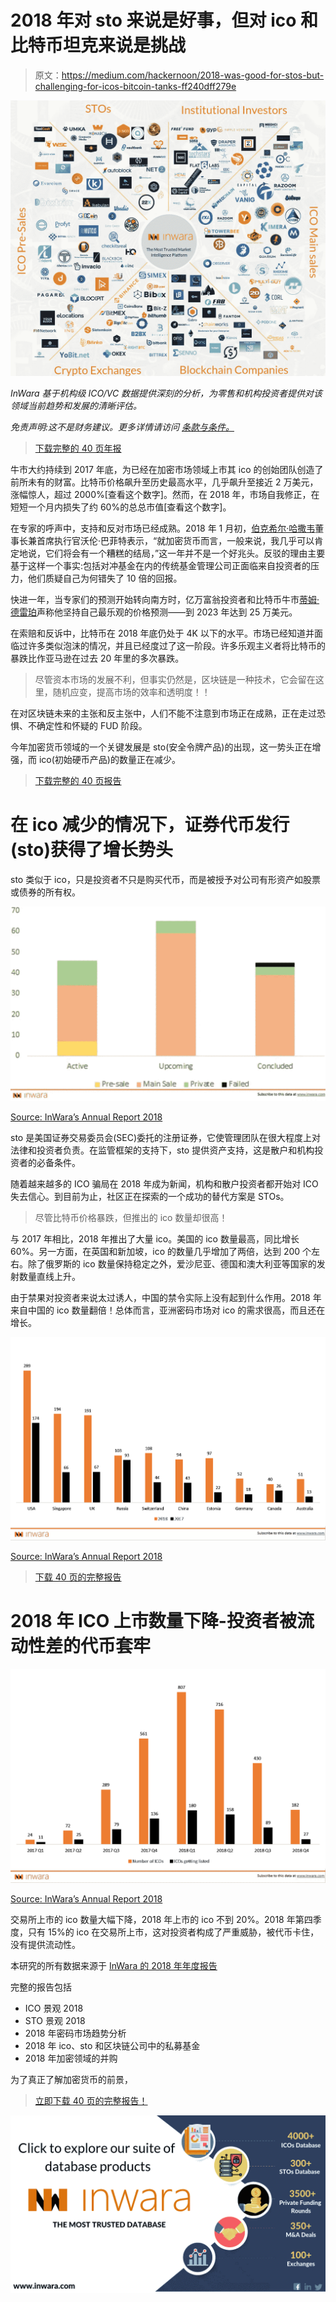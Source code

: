 # 2018 年对 sto 来说是好事，但对 ico 和比特币坦克来说是挑战

> 原文：<https://medium.com/hackernoon/2018-was-good-for-stos-but-challenging-for-icos-bitcoin-tanks-ff240dff279e>

![](img/bc144791ee1159b0970b353e90dbe13e.png)

*InWara 基于机构级 ICO/VC 数据提供深刻的分析，为零售和机构投资者提供对该领域当前趋势和发展的清晰评估。*

*免责声明:这不是财务建议。更多详情请访问* [*条款与条件。*](https://www.inwara.com/disclaimer)

> [下载完整的 40 页年报](https://www.inwara.com/report/annual-report-2018?utm_source=2018hacker&utm_medium=2018hacker&utm_campaign=2018hacker)

牛市大约持续到 2017 年底，为已经在加密市场领域上市其 ico 的创始团队创造了前所未有的财富。比特币价格飙升至历史最高水平，几乎飙升至接近 2 万美元，涨幅惊人，超过 2000%[查看这个数字]。然而，在 2018 年，市场自我修正，在短短一个月内损失了约 60%的总总市值[查看这个数字]。

在专家的呼声中，支持和反对市场已经成熟。2018 年 1 月初，[伯克希尔·哈撒韦](http://www.berkshirehathaway.com/)董事长兼首席执行官沃伦·巴菲特表示，“就加密货币而言，一般来说，我几乎可以肯定地说，它们将会有一个糟糕的结局，”这一年并不是一个好兆头。反驳的理由主要基于这样一个事实:包括对冲基金在内的传统基金管理公司正面临来自投资者的压力，他们质疑自己为何错失了 10 倍的回报。

快进一年，当专家们的预测开始转向南方时，亿万富翁投资者和比特币牛市[蒂姆·德雷珀](https://twitter.com/TimDraper?ref_src=twsrc%5Egoogle%7Ctwcamp%5Eserp%7Ctwgr%5Eauthor)声称他坚持自己最乐观的价格预测——到 2023 年达到 25 万美元。

在索赔和反诉中，比特币在 2018 年底仍处于 4K 以下的水平。市场已经知道并面临过许多类似泡沫的情况，并且已经度过了这一阶段。许多乐观主义者将比特币的暴跌比作亚马逊在过去 20 年里的多次暴跌。

> 尽管资本市场的发展不利，但事实仍然是，区块链是一种技术，它会留在这里，随机应变，提高市场的效率和透明度！！

在对区块链未来的主张和反主张中，人们不能不注意到市场正在成熟，正在走过恐惧、不确定性和怀疑的 FUD 阶段。

今年加密货币领域的一个关键发展是 sto(安全令牌产品)的出现，这一势头正在增强，而 ico(初始硬币产品)的数量正在减少。

> [下载完整的 40 页报告](https://www.inwara.com/report/annual-report-2018?utm_source=2018hacker&utm_medium=2018hacker&utm_campaign=2018hacker)

# 在 ico 减少的情况下，证券代币发行(sto)获得了增长势头

sto 类似于 ico，只是投资者不只是购买代币，而是被授予对公司有形资产如股票或债券的所有权。

![](img/b02dd871d34bcc0b4a11ce41fc3bfd45.png)

[Source: InWara’s Annual Report 2018](https://www.inwara.com/report/annual-report-2018?utm_source=2018hacker&utm_medium=2018hacker&utm_campaign=2018hacker)

sto 是美国证券交易委员会(SEC)委托的注册证券，它使管理团队在很大程度上对法律和投资者负责。在监管框架的支持下，sto 提供资产支持，这是散户和机构投资者的必备条件。

随着越来越多的 ICO 骗局在 2018 年成为新闻，机构和散户投资者都开始对 ICO 失去信心。到目前为止，社区正在探索的一个成功的替代方案是 STOs。

> 尽管比特币价格暴跌，但推出的 ico 数量却很高！

与 2017 年相比，2018 年推出了大量 ico。美国的 ico 数量最高，同比增长 60%。另一方面，在英国和新加坡，ico 的数量几乎增加了两倍，达到 200 个左右。除了俄罗斯的 ico 数量保持稳定之外，爱沙尼亚、德国和澳大利亚等国家的发射数量直线上升。

由于禁果对投资者来说太过诱人，中国的禁令实际上没有起到什么作用。2018 年来自中国的 ico 数量翻倍！总体而言，亚洲密码市场对 ico 的需求很高，而且还在增长。

![](img/9e6177a96ba7df09c98e7a89e623840f.png)

[Source: InWara’s Annual Report 2018](https://www.inwara.com/report/annual-report-2018?utm_source=2018hacker&utm_medium=2018hacker&utm_campaign=2018hacker)

> [下载 40 页的完整报告](https://www.inwara.com/report/annual-report-2018?utm_source=2018hacker&utm_medium=2018hacker&utm_campaign=2018hacker)

# 2018 年 ICO 上市数量下降-投资者被流动性差的代币套牢

![](img/4454b7753870842a037b3d3adfe93b7b.png)

[Source: InWara’s Annual Report 2018](https://www.inwara.com/report/annual-report-2018?utm_source=2018hacker&utm_medium=2018hacker&utm_campaign=2018hacker)

交易所上市的 ico 数量大幅下降，2018 年上市的 ico 不到 20%。2018 年第四季度，只有 15%的 ico 在交易所上市，这对投资者构成了严重威胁，被代币卡住，没有提供流动性。

本研究的所有数据来源于 [InWara 的 2018 年年度报告](https://www.inwara.com/report/annual-report-2018?utm_source=2018hacker&utm_medium=2018hacker&utm_campaign=2018hacker)

完整的报告包括

*   ICO 景观 2018
*   STO 景观 2018
*   2018 年密码市场趋势分析
*   2018 年 ico、sto 和区块链公司中的私募基金
*   2018 年加密领域的并购

为了真正了解加密货币的前景，

> [立即下载 40 页的完整报告！](https://www.inwara.com/report/annual-report-2018?utm_source=2018hacker&utm_medium=2018hacker&utm_campaign=2018hacker)

[![](img/7329b61bb8f5974e1918ea30a250f4b5.png)](http://www.inwara.com/?utm_source=2018hacker&utm_medium=2018hacker&utm_campaign=2018hacker)